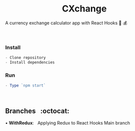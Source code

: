 

<h1 align="center">CXchange</h1>

A currency exchange calculator app with React Hooks 🤑  💰


<br />

<h3>Install</h3>

```js
- Clone repository
- Install dependencies
```


<h3>Run</h3>

```js
- Type `npm start`
```

<br />

<h2>Branches &nbsp; :octocat:</h2>

<p> • <b>WithRedux</b>: &nbsp; Applying Redux to React Hooks Main branch  </p>
